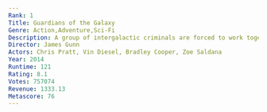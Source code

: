 ```yaml
---
Rank: 1
Title: Guardians of the Galaxy
Genre: Action,Adventure,Sci-Fi
Description: A group of intergalactic criminals are forced to work together to stop a fanatical warrior from taking control of the universe.
Director: James Gunn
Actors: Chris Pratt, Vin Diesel, Bradley Cooper, Zoe Saldana
Year: 2014
Runtime: 121
Rating: 8.1
Votes: 757074
Revenue: 1333.13
Metascore: 76
---
```


